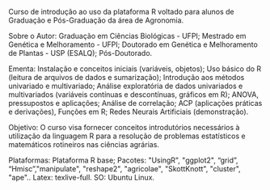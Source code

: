 ﻿Curso de introdução ao uso da plataforma R voltado para alunos de Graduação e Pós-Graduação da área de Agronomia.
 
Sobre o Autor: 
Graduação em Ciências Biológicas - UFPI;
Mestrado em Genética e Melhoramento - UFPI;
Doutorado em Genética e Melhoramento de Plantas - USP (ESALQ);
Pós-Doutorado.


Ementa:
Instalação e conceitos iniciais (variáveis, objetos); Uso básico do R (leitura de arquivos de dados e sumarização); 
Introdução aos métodos univariado e multivariado; 
Análise exploratória de dados univariados e multivariados (variáveis contínuas e descontínuas, gráficos em R); 
ANOVA, pressupostos e aplicações; Análise de correlação; ACP (aplicações práticas e derivações), Funções em R; 
Redes Neurais Artificiais (demonstração). 

Objetivo: O curso visa fornecer conceitos introdutórios necessários à utilização da linguagem R 
para a resolução de problemas estatísticos e matemáticos rotineiros nas ciências agrárias. 

Plataformas: 
Plataforma R base; Pacotes: "UsingR", "ggplot2", “grid”, “Hmisc”,"manipulate", "reshape2", "agricolae", "SkottKnott", "cluster", "ape"..
Latex: texlive-full.
SO: Ubuntu Linux.

